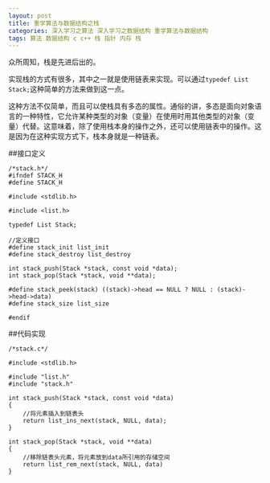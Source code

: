 ```yaml
---
layout: post
title: 重学算法与数据结构之栈
categories: 深入学习之算法 深入学习之数据结构 重学算法与数据结构
tags: 算法 数据结构 c c++ 栈 指针 内存 栈
---
```


众所周知，栈是先进后出的。

实现栈的方式有很多，其中之一就是使用链表来实现。可以通过`typedef List Stack;`这种简单的方法来做到这一点。

这种方法不仅简单，而且可以使栈具有多态的属性。通俗的讲，多态是面向对象语言的一种特性，它允许某种类型的对象（变量）在使用时用其他类型的对象（变量）代替。这意味着，除了使用栈本身的操作之外，还可以使用链表中的操作。这是因为在这种实现方式下，栈本身就是一种链表。

##接口定义

```
/*stack.h*/
#ifndef STACK_H
#define STACK_H

#include <stdlib.h>

#include <list.h>

typedef List Stack;

//定义接口
#define stack_init list_init
#define stack_destroy list_destroy

int stack_push(Stack *stack, const void *data);
int stack_pop(Stack *stack, void **data);

#define stack_peek(stack) ((stack)->head == NULL ? NULL : (stack)->head->data)
#define stack_size list_size

#endif
```

##代码实现

```
/*stack.c*/

#include <stdlib.h>

#include "list.h"
#include "stack.h"

int stack_push(Stack *stack, const void *data)
{
    //将元素插入到链表头
    return list_ins_next(stack, NULL, data);
}

int stack_pop(Stack *stack, void **data)
{
    //移除链表头元素，将元素放到data所引用的存储空间
    return list_rem_next(stack, NULL, data)
}
```